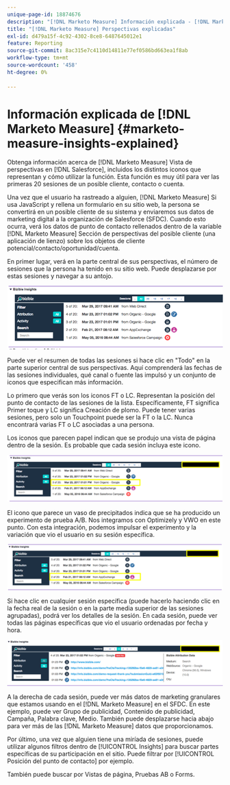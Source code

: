 ```yaml
---
unique-page-id: 18874676
description: "[!DNL Marketo Measure] Información explicada - [!DNL Marketo Measure] - Documentación del producto"
title: "[!DNL Marketo Measure] Perspectivas explicadas"
exl-id: d479a15f-4c92-4302-8ce8-6487645012e1
feature: Reporting
source-git-commit: 8ac315e7c4110d14811e77ef0586bd663ea1f8ab
workflow-type: tm+mt
source-wordcount: '458'
ht-degree: 0%

---
```


# Información explicada de [!DNL Marketo Measure] {#marketo-measure-insights-explained}

Obtenga información acerca de [!DNL Marketo Measure] Vista de perspectivas en [!DNL Salesforce], incluidos los distintos iconos que representan y cómo utilizar la función. Esta función es muy útil para ver las primeras 20 sesiones de un posible cliente, contacto o cuenta.

Una vez que el usuario ha rastreado a alguien, [!DNL Marketo Measure] Si usa JavaScript y rellena un formulario en su sitio web, la persona se convertirá en un posible cliente de su sistema y enviaremos sus datos de marketing digital a la organización de Salesforce (SFDC). Cuando esto ocurra, verá los datos de punto de contacto rellenados dentro de la variable [!DNL Marketo Measure] Sección de perspectivas del posible cliente (una aplicación de lienzo) sobre los objetos de cliente potencial/contacto/oportunidad/cuenta.

En primer lugar, verá en la parte central de sus perspectivas, el número de sesiones que la persona ha tenido en su sitio web. Puede desplazarse por estas sesiones y navegar a su antojo.

![](assets/1.png)

Puede ver el resumen de todas las sesiones si hace clic en &quot;Todo&quot; en la parte superior central de sus perspectivas. Aquí comprenderá las fechas de las sesiones individuales, qué canal o fuente las impulsó y un conjunto de iconos que especifican más información.

Lo primero que verás son los iconos FT o LC. Representan la posición del punto de contacto de las sesiones de la lista. Específicamente, FT significa Primer toque y LC significa Creación de plomo. Puede tener varias sesiones, pero solo un Touchpoint puede ser la FT o la LC. Nunca encontrará varias FT o LC asociadas a una persona.

Los iconos que parecen papel indican que se produjo una vista de página dentro de la sesión. Es probable que cada sesión incluya este icono.

![](assets/2.png)

El icono que parece un vaso de precipitados indica que se ha producido un experimento de prueba A/B. Nos integramos con Optimizely y VWO en este punto. Con esta integración, podemos impulsar el experimento y la variación que vio el usuario en su sesión específica.

![](assets/3.png)

Si hace clic en cualquier sesión específica (puede hacerlo haciendo clic en la fecha real de la sesión o en la parte media superior de las sesiones agrupadas), podrá ver los detalles de la sesión. En cada sesión, puede ver todas las páginas específicas que vio el usuario ordenadas por fecha y hora.

![](assets/4.png)

A la derecha de cada sesión, puede ver más datos de marketing granulares que estamos usando en el [!DNL Marketo Measure] en el SFDC. En este ejemplo, puede ver Grupo de publicidad, Contenido de publicidad, Campaña, Palabra clave, Medio. También puede desplazarse hacia abajo para ver más de las [!DNL Marketo Measure] datos que proporcionamos.

Por último, una vez que alguien tiene una miríada de sesiones, puede utilizar algunos filtros dentro de [!UICONTROL Insights] para buscar partes específicas de su participación en el sitio. Puede filtrar por [!UICONTROL Posición del punto de contacto] por ejemplo.

También puede buscar por Vistas de página, Pruebas AB o Forms.
